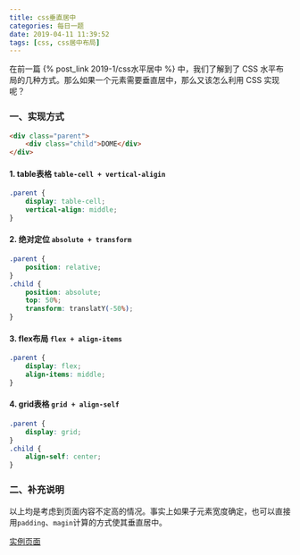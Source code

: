 ```yaml
---
title: css垂直居中
categories: 每日一题
date: 2019-04-11 11:39:52
tags: [css, css居中布局]
---
```


在前一篇 {% post_link 2019-1/css水平居中 %} 中，我们了解到了 CSS 水平布局的几种方式。那么如果一个元素需要垂直居中，那么又该怎么利用 CSS 实现呢？

<!--more-->

### 一、实现方式

```html
<div class="parent">
    <div class="child">DOME</div>
</div>
```

#### 1. table表格 `table-cell + vertical-aligin`

```css
.parent {
    display: table-cell;
    vertical-align: middle;
}
```

#### 2. 绝对定位 `absolute + transform`

```css
.parent {
    position: relative;
}
.child {
    position: absolute;
    top: 50%;
    transform: translatY(-50%);    
}
```

#### 3. flex布局 `flex + align-items`

```css
.parent {
    display: flex;
    align-items: middle;
}
```

#### 4. grid表格 `grid + align-self`

```css
.parent {
    display: grid;
}
.child {
    align-self: center;
}
```

### 二、补充说明

以上均是考虑到页面内容不定高的情况。事实上如果子元素宽度确定，也可以直接用`padding`、`magin`计算的方式使其垂直居中。

[实例页面](/examples/css/垂直居中.html)